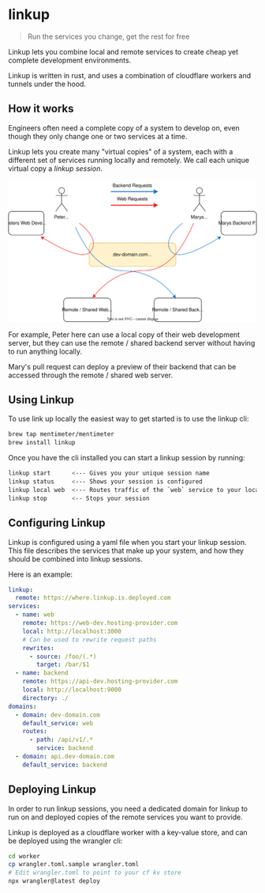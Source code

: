 # linkup

> Run the services you change, get the rest for free

Linkup lets you combine local and remote services to create cheap yet complete development environments.

Linkup is written in rust, and uses a combination of cloudflare workers and tunnels under the hood.

## How it works

Engineers often need a complete copy of a system to develop on, even though they only change one or two services at a time.

Linkup lets you create many "virtual copies" of a system, each with a different set of services running locally and remotely. We call each unique virtual copy a _linkup session_.

![linkup-routing](./docs/linkup-routing.svg)

For example, Peter here can use a local copy of their web development server, but they can use the remote / shared backend server without having to run anything locally.

Mary's pull request can deploy a preview of their backend that can be accessed through the remote / shared web server.

## Using Linkup

To use link up locally the easiest way to get started is to use the linkup cli:

```sh
brew tap mentimeter/mentimeter
brew install linkup
```

Once you have the cli installed you can start a linkup session by running:

```zsh
linkup start      <--- Gives you your unique session name
linkup status     <--- Shows your session is configured
linkup local web  <--- Routes traffic of the `web` service to your local machine
linkup stop       <-- Stops your session
```

## Configuring Linkup

Linkup is configured using a yaml file when you start your linkup session. This file describes the services that make up your system, and how they should be combined into linkup sessions.

Here is an example:

```yaml
linkup:
  remote: https://where.linkup.is.deployed.com
services:
  - name: web
    remote: https://web-dev.hosting-provider.com
    local: http://localhost:3000
    # Can be used to rewrite request paths
    rewrites:
      - source: /foo/(.*)
        target: /bar/$1
  - name: backend
    remote: https://api-dev.hosting-provider.com
    local: http://localhost:9000
    directory: ./
domains:
  - domain: dev-domain.com
    default_service: web
    routes:
      - path: /api/v1/.*
        service: backend
  - domain: api.dev-domain.com
    default_service: backend
```

## Deploying Linkup

In order to run linkup sessions, you need a dedicated domain for linkup to run on and deployed copies of the remote services you want to provide.

Linkup is deployed as a cloudflare worker with a key-value store, and can be deployed using the wrangler cli:

```sh
cd worker
cp wrangler.toml.sample wrangler.toml
# Edit wrangler.toml to point to your cf kv store
npx wrangler@latest deploy
```
